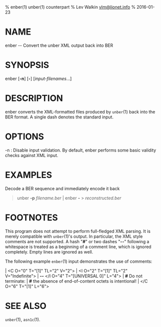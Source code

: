% enber(1) unber(1) counterpart
% Lev Walkin <vlm@lionet.info>
% 2016-01-23

# NAME

enber -- Convert the unber XML output back into BER

# SYNOPSIS

enber [**-n**] [**-**] [*input-filenames*...]

# DESCRIPTION

enber converts the XML-formatted files produced by `unber`(1) back into the BER format.
A single dash denotes the standard input.

# OPTIONS

-n
:   Disable input validation.
By default, enber performs some basic validity checks
against XML input.

# EXAMPLES

Decode a BER sequence and immediately encode it back

> unber **-p** *filename.ber* | enber **-** > *reconstructed.ber*

# FOOTNOTES

This program does not attempt to perform full-fledged XML parsing.
It is merely compatible with `unber`(1)'s output.
In particular, the XML style comments are not supported.
A hash "**#**" or two dashes "**--**" following a whitespace is treated as a beginning of a comment line, which is ignored completely.
Empty lines are ignored as well.

The following example `enber`(1) input demonstrates the use of comments:

| \<C O="0" T="[1]" TL="2" V="2">
|     \<I O="2" T="[1]" TL="2" V="Indefinite">
|     **--** \</I O="4" T="[UNIVERSAL 0]" L="4">
|     **#** Do not terminate:
|     **#** the absence of end-of-content octets is intentional!
| \</C O="6" T="[1]" L="6">

# SEE ALSO

`unber`(1), `asn1c`(1).
